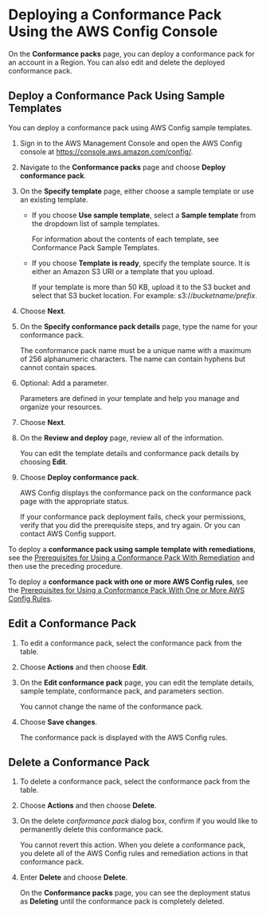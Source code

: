 # Deploying a Conformance Pack Using the AWS Config Console<a name="conformance-pack-console"></a>

On the **Conformance packs** page, you can deploy a conformance pack for an account in a Region\. You can also edit and delete the deployed conformance pack\. 

## Deploy a Conformance Pack Using Sample Templates<a name="deploy-cpack-using-sample-template"></a>

You can deploy a conformance pack using AWS Config sample templates\.

1. Sign in to the AWS Management Console and open the AWS Config console at [https://console\.aws\.amazon\.com/config/](https://console.aws.amazon.com/config/)\.

1. Navigate to the **Conformance packs** page and choose **Deploy conformance pack**\.

1. On the **Specify template** page, either choose a sample template or use an existing template\. 
   + If you choose **Use sample template**, select a **Sample template** from the dropdown list of sample templates\.

     For information about the contents of each template, see Conformance Pack Sample Templates\.
   + If you choose **Template is ready**, specify the template source\. It is either an Amazon S3 URI or a template that you upload\. 

     If your template is more than 50 KB, upload it to the S3 bucket and select that S3 bucket location\. For example: s3://*bucketname/prefix*\.

1. Choose **Next**\.

1. On the **Specify conformance pack details** page, type the name for your conformance pack\.

   The conformance pack name must be a unique name with a maximum of 256 alphanumeric characters\. The name can contain hyphens but cannot contain spaces\. 

1. Optional: Add a parameter\. 

   Parameters are defined in your template and help you manage and organize your resources\.

1. Choose **Next**\.

1. On the **Review and deploy** page, review all of the information\. 

   You can edit the template details and conformance pack details by choosing **Edit**\.

1. Choose **Deploy conformance pack**\.

   AWS Config displays the conformance pack on the conformance pack page with the appropriate status\. 

   If your conformance pack deployment fails, check your permissions, verify that you did the prerequisite steps, and try again\. Or you can contact AWS Config support\.

To deploy a **conformance pack using sample template with remediations**, see the [Prerequisites for Using a Conformance Pack With Remediation](cpack-prerequisites.md#cpack-prerequisites-remediations) and then use the preceding procedure\.

To deploy a **conformance pack with one or more AWS Config rules**, see the [Prerequisites for Using a Conformance Pack With One or More AWS Config Rules](cpack-prerequisites.md#cpack-prerequisites-oneormorerules)\.

## Edit a Conformance Pack<a name="edit-conformance-pack"></a>

1. To edit a conformance pack, select the conformance pack from the table\.

1. Choose **Actions** and then choose **Edit**\.

1. On the **Edit conformance pack** page, you can edit the template details, sample template, conformance pack, and parameters section\. 

   You cannot change the name of the conformance pack\.

1. Choose **Save changes**\.

   The conformance pack is displayed with the AWS Config rules\.

## Delete a Conformance Pack<a name="delete-conformance-pack"></a>

1. To delete a conformance pack, select the conformance pack from the table\.

1. Choose **Actions** and then choose **Delete**\.

1. On the delete *conformance pack* dialog box, confirm if you would like to permanently delete this conformance pack\. 

   You cannot revert this action\. When you delete a conformance pack, you delete all of the AWS Config rules and remediation actions in that conformance pack\.

1. Enter **Delete** and choose **Delete**\.

   On the **Conformance packs** page, you can see the deployment status as **Deleting** until the conformance pack is completely deleted\.